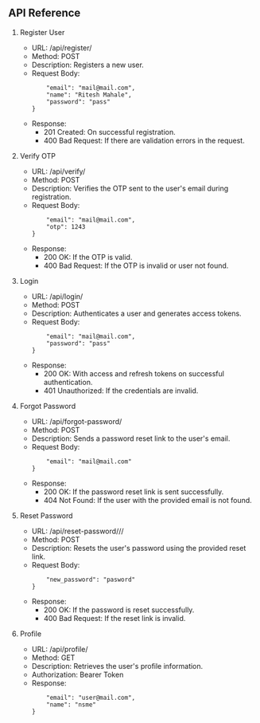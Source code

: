 API Reference
-------------

1. Register User
    - URL: /api/register/
    - Method: POST
    - Description: Registers a new user.
    - Request Body:
        ```json{
            "email": "mail@mail.com",
            "name": "Ritesh Mahale",
            "password": "pass"
        }
    - Response:
        - 201 Created: On successful registration.
        - 400 Bad Request: If there are validation errors in the request.

2. Verify OTP
    - URL: /api/verify/
    - Method: POST
    - Description: Verifies the OTP sent to the user's email during registration.
    - Request Body:
        ```json{
            "email": "mail@mail.com",
            "otp": 1243
        }
    - Response:
        - 200 OK: If the OTP is valid.
        - 400 Bad Request: If the OTP is invalid or user not found.

3. Login
    - URL: /api/login/
    - Method: POST
    - Description: Authenticates a user and generates access tokens.
    - Request Body:
        ```{
            "email": "mail@mail.com",
            "password": "pass"
        }
    - Response:
        - 200 OK: With access and refresh tokens on successful authentication.
        - 401 Unauthorized: If the credentials are invalid.

4. Forgot Password
    - URL: /api/forgot-password/
    - Method: POST
    - Description: Sends a password reset link to the user's email.
    - Request Body:
        ```{
            "email": "mail@mail.com"
        }
    - Response:
        - 200 OK: If the password reset link is sent successfully.
        - 404 Not Found: If the user with the provided email is not found.

5. Reset Password
    - URL: /api/reset-password/<uidb64>/<token>/
    - Method: POST
    - Description: Resets the user's password using the provided reset link.
    - Request Body:
        ```{
            "new_password": "pasword"
        }
    - Response:
        - 200 OK: If the password is reset successfully.
        - 400 Bad Request: If the reset link is invalid.

6. Profile
    - URL: /api/profile/
    - Method: GET
    - Description: Retrieves the user's profile information.
    - Authorization: Bearer Token
    - Response:
        ```{
            "email": "user@mail.com",
            "name": "nsme"
        }
